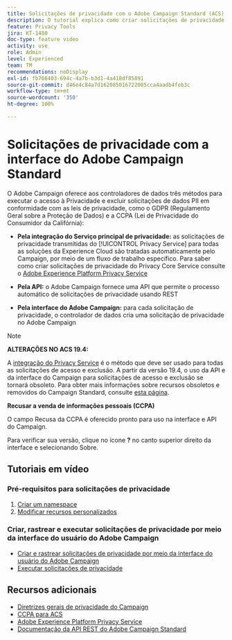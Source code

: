 ```yaml
---
title: Solicitações de privacidade com o Adobe Campaign Standard (ACS) - Visão geral
description: O tutorial explica como criar solicitações de privacidade por meio da interface do Adobe Campaign Standard.
feature: Privacy Tools
jira: KT-1480
doc-type: feature video
activity: use
role: Admin
level: Experienced
team: TM
recommendations: noDisplay
exl-id: fb766403-694c-4a7b-b3d1-4a418df85891
source-git-commit: d46e4c84a7d162085016722005cca4aadb4feb3c
workflow-type: tm+mt
source-wordcount: '350'
ht-degree: 100%

---
```


# Solicitações de privacidade com a interface do Adobe Campaign Standard

O Adobe Campaign oferece aos controladores de dados três métodos para executar o acesso à Privacidade e excluir solicitações de dados PII em conformidade com as leis de privacidade, como o GDPR (Regulamento Geral sobre a Proteção de Dados) e a CCPA (Lei de Privacidade do Consumidor da Califórnia):

* **Pela integração do Serviço principal de privacidade:** as solicitações de privacidade transmitidas do [!UICONTROL Privacy Service] para todas as soluções da Experience Cloud são tratadas automaticamente pelo Campaign, por meio de um fluxo de trabalho específico. Para saber como criar solicitações de privacidade do Privacy Core Service consulte o [Adobe Experience Platform Privacy Service](https://developer.adobe.com/apis/experienceplatform/gdpr.html)

* **Pela API:** o Adobe Campaign fornece uma API que permite o processo automático de solicitações de privacidade usando REST

* **Pela interface do Adobe Campaign:** para cada solicitação de privacidade, o controlador de dados cria uma solicitação de privacidade no Adobe Campaign

>[!NOTE]
>
> **ALTERAÇÕES NO ACS 19.4:**
> 
> A [integração do Privacy Service](https://developer.adobe.com/apis/experienceplatform/gdpr.html) é o método que deve ser usado para todas as solicitações de acesso e exclusão. A partir da versão 19.4, o uso da API e da interface do Campaign para solicitações de acesso e exclusão se tornará obsoleto. Para obter mais informações sobre recursos obsoletos e removidos do Campaign Standard, consulte [esta página](https://experienceleague.adobe.com/docs/campaign-standard/using/release-notes/deprecated-features.html?lang=br).
>
>**Recusar a venda de informações pessoais (CCPA)**
>
> O campo Recusa da CCPA é oferecido pronto para uso na interface e API do Campaign.
>
> Para verificar sua versão, clique no ícone **?** no canto superior direito da interface e selecionando Sobre.

## Tutoriais em vídeo

### Pré-requisitos para solicitações de privacidade

1. [Criar um namespace](/help/privacy/namespaces-for-privacy-requests.md)
1. [Modificar recursos personalizados](/help/privacy/custom-resources-for-privacy-requests.md)

### Criar, rastrear e executar solicitações de privacidade por meio da interface do usuário do Adobe Campaign

* [Criar e rastrear solicitações de privacidade por meio da interface do usuário do Adobe Campaign](/help/privacy/create-and-track-privacy-requests.md)
* [Executar solicitações de privacidade](/help/privacy/execute-privacy-requests.md)

## Recursos adicionais

* [Diretrizes gerais de privacidade do Campaign](https://experienceleague.adobe.com/docs/campaign-classic/using/getting-started/privacy/privacy-management.html?lang=br#getting-started)
* [CCPA para ACS](https://experienceleague.adobe.com/docs/campaign-standard/using/getting-started/privacy/privacy-requests.html?lang=br#privacy-requests)
* [Adobe Experience Platform Privacy Service](https://developer.adobe.com/apis/experienceplatform/gdpr.html)
* [Documentação da API REST do Adobe Campaign Standard](https://final-docs.campaign.adobe.com/doc/standard/en/api/ACS_API.html#privacy-management)
